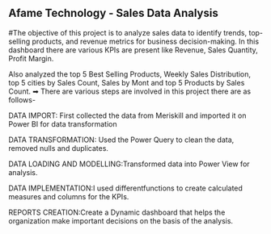 ## Afame Technology - Sales Data Analysis ##

 #The objective of this project is to analyze sales data to identify trends, top-selling products, and revenue metrics for business decision-making. In this dashboard there are various KPIs are present like Revenue, Sales Quantity, Profit Margin.
 
Also analyzed the top 5 Best Selling Products, Weekly Sales Distribution, top 5 cities by Sales Count, Sales by Mont and top 5 Products by Sales Count.
➡ There are various steps are involved in this project there are as follows-

DATA IMPORT: First collected the data from Meriskill and imported it on Power BI for data transformation

 DATA TRANSFORMATION: Used the Power Query to clean the data, removed nulls and duplicates.
 
 DATA LOADING AND MODELLING:Transformed data into Power View for analysis.
 
DATA IMPLEMENTATION:I used differentfunctions to create calculated measures and columns for the KPIs.

REPORTS CREATION:Create a Dynamic dashboard that helps the organization make important decisions on the basis of the analysis.

